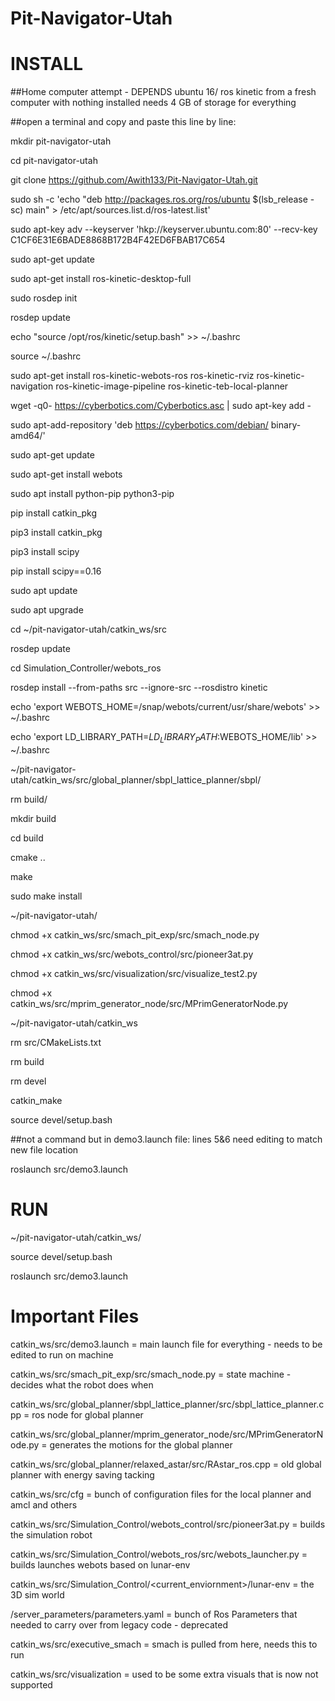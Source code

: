 # Pit-Navigator-Utah
# INSTALL
##Home computer attempt - DEPENDS ubuntu 16/ ros kinetic
from a fresh computer with nothing installed
needs 4 GB of storage for everything

##open a terminal and copy and paste this line by line:

mkdir pit-navigator-utah

cd pit-navigator-utah

git clone https://github.com/Awith133/Pit-Navigator-Utah.git

sudo sh -c 'echo "deb http://packages.ros.org/ros/ubuntu $(lsb_release -sc) main" > /etc/apt/sources.list.d/ros-latest.list'

sudo apt-key adv --keyserver 'hkp://keyserver.ubuntu.com:80' --recv-key C1CF6E31E6BADE8868B172B4F42ED6FBAB17C654

sudo apt-get update

sudo apt-get install ros-kinetic-desktop-full

sudo rosdep init

rosdep update

echo "source /opt/ros/kinetic/setup.bash" >> ~/.bashrc

source ~/.bashrc

sudo apt-get install ros-kinetic-webots-ros ros-kinetic-rviz ros-kinetic-navigation ros-kinetic-image-pipeline ros-kinetic-teb-local-planner

wget -q0- https://cyberbotics.com/Cyberbotics.asc | sudo apt-key add -

sudo apt-add-repository 'deb https://cyberbotics.com/debian/ binary-amd64/'

sudo apt-get update

sudo apt-get install webots

sudo apt install python-pip python3-pip

pip install catkin_pkg

pip3 install catkin_pkg

pip3 install scipy

pip install scipy==0.16

sudo apt update

sudo apt upgrade

cd ~/pit-navigator-utah/catkin_ws/src

rosdep update

cd Simulation_Controller/webots_ros

rosdep install --from-paths src --ignore-src --rosdistro kinetic

echo 'export WEBOTS_HOME=/snap/webots/current/usr/share/webots' >> ~/.bashrc

echo 'export LD_LIBRARY_PATH=$LD_LIBRARY_PATH:$WEBOTS_HOME/lib' >> ~/.bashrc

~/pit-navigator-utah/catkin_ws/src/global_planner/sbpl_lattice_planner/sbpl/

rm build/

mkdir build

cd build

cmake ..

make

sudo make install

~/pit-navigator-utah/

chmod +x catkin_ws/src/smach_pit_exp/src/smach_node.py

chmod +x catkin_ws/src/webots_control/src/pioneer3at.py

chmod +x catkin_ws/src/visualization/src/visualize_test2.py

chmod +x catkin_ws/src/mprim_generator_node/src/MPrimGeneratorNode.py

~/pit-navigator-utah/catkin_ws

rm src/CMakeLists.txt

rm build

rm devel

catkin_make 

source devel/setup.bash

##not a command but in demo3.launch file:
lines 5&6 need editing to match new file location 

roslaunch src/demo3.launch


# RUN
~/pit-navigator-utah/catkin_ws/

source devel/setup.bash

roslaunch src/demo3.launch


# Important Files
catkin_ws/src/demo3.launch = main launch file for everything - needs to be edited to run on machine

catkin_ws/src/smach_pit_exp/src/smach_node.py = state machine - decides what the robot does when

catkin_ws/src/global_planner/sbpl_lattice_planner/src/sbpl_lattice_planner.cpp = ros node for global planner

catkin_ws/src/global_planner/mprim_generator_node/src/MPrimGeneratorNode.py = generates the motions for the global planner

catkin_ws/src/global_planner/relaxed_astar/src/RAstar_ros.cpp = old global planner with energy saving tacking

catkin_ws/src/cfg =  bunch of configuration files for the local planner and amcl and others

catkin_ws/src/Simulation_Control/webots_control/src/pioneer3at.py = builds the simulation robot

catkin_ws/src/Simulation_Control/webots_ros/src/webots_launcher.py = builds launches webots based on lunar-env

catkin_ws/src/Simulation_Control/<current_enviornment>/lunar-env = the 3D sim world

/server_parameters/parameters.yaml = bunch of Ros Parameters that needed to carry over from legacy code - deprecated

catkin_ws/src/executive_smach = smach is pulled from here, needs this to run

catkin_ws/src/visualization = used to be some extra visuals that is now not supported


